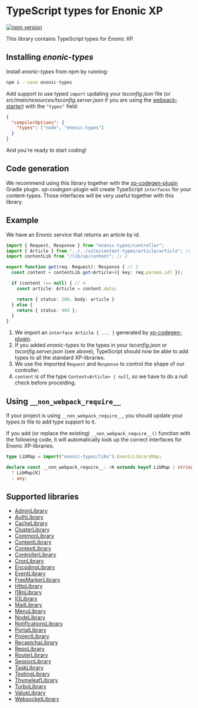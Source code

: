 # TypeScript types for Enonic XP

[![npm version](https://badge.fury.io/js/enonic-types.svg)](https://badge.fury.io/js/enonic-types)

This library contains TypeScript types for Enonic XP.

## Installing *enonic-types*

Install *enonic-types* from npm by running:

```bash
npm i --save enonic-types
```

Add support to use typed `import` updating your *tsconfig.json* file (or *src/main/resources/tsconfig.server.json* if 
you are using the [webpack-starter](https://github.com/enonic/starter-webpack)) with the `"types"` field:

```json
{
  "compilerOptions": {
    "types": ["node", "enonic-types"]
  }
}

```

And you're ready to start coding!

## Code generation

We recommend using this library together with the [xp-codegen-plugin](https://github.com/ItemConsulting/xp-codegen-plugin) Gradle plugin. *xp-codegen-plugin* will create TypeScript `interfaces` for your content-types. Those interfaces will be very useful together with this library.

## Example

We have an Enonic service that returns an article by id.

```typescript
import { Request, Response } from "enonic-types/controller";
import { Article } from "../../site/content-types/article/article"; // 1
import contentLib from "/lib/xp/content"; // 2

export function get(req: Request): Response { // 3
  const content = contentLib.get<Article>({ key: req.params.id! });

  if (content !== null) { // 4
    const article: Article = content.data;

    return { status: 200, body: article }
  } else {
    return { status: 404 };
  }
}
```

 1. We import an `interface Article { ... }` generated by [xp-codegen-plugin](https://github.com/ItemConsulting/xp-codegen-plugin).
 2. If you added *enonic-types* to the types in your *tsconfig.json* or *tsconfig.server.json*  (see above), TypeScript should now
    be able to add types to all the standard XP-libraries.
 3. We use the imported `Request` and `Response` to control the shape of our controller.
 4. `content` is of the type `Content<Article> | null`, so we have to do a null check before proceiding.
 
## Using `__non_webpack_require__`

If your project is using `__non_webpack_require__`, you should update your *types.ts* file to add type support to it.

If you add (or replace the existing)
`__non_webpack_require__()` function with the following code, it will automatically look up the correct interfaces for 
Enonic XP-libraries. 

```typescript
type LibMap = import("enonic-types/libs").EnonicLibraryMap;

declare const __non_webpack_require__: <K extends keyof LibMap | string = string>(path: K) => K extends keyof LibMap
  ? LibMap[K]
  : any;
```
 
## Supported libraries

 * [AdminLibrary](./src/admin.ts)
 * [AuthLibrary](./src/auth.ts)
 * [CacheLibrary](./src/cache.ts)
 * [ClusterLibrary](./src/cluster.ts)
 * [CommonLibrary](./src/common.ts)
 * [ContentLibrary](./src/content.ts)
 * [ContextLibrary](./src/context.ts)
 * [ControllerLibrary](./src/controller.ts)
 * [CronLibrary](./src/cron.ts)
 * [EncodingLibrary](./src/encoding.ts)
 * [EventLibrary](./src/event.ts)
 * [FreeMarkerLibrary](./src/freemarker.ts)
 * [HttpLibrary](./src/http.ts)
 * [I18nLibrary](./src/i18n.ts)
 * [IOLibrary](./src/io.ts)
 * [MailLibrary](./src/mail.ts)
 * [MenuLibrary](./src/menu.ts)
 * [NodeLibrary](./src/node.ts)
 * [NotificationsLibrary](./src/notifications.ts)
 * [PortalLibrary](./src/portal.ts)
 * [ProjectLibrary](./src/project.ts)
 * [RecaptchaLibrary](./src/recaptcha.ts)
 * [RepoLibrary](./src/repo.ts) 
 * [RouterLibrary](./src/router.ts) 
 * [SessionLibrary](./src/session.ts) 
 * [TaskLibrary](./src/task.ts) 
 * [TestingLibrary](./src/testing.ts) 
 * [ThymeleafLibrary](./src/thymeleaf.ts)
 * [TurboLibrary](./src/turbo.ts)
 * [ValueLibrary](./src/value.ts)
 * [WebsocketLibrary](./src/websocket.ts)

